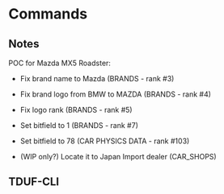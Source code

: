 # Commands

## Notes

POC for Mazda MX5 Roadster:

- Fix brand name to Mazda (BRANDS - rank #3)
- Fix brand logo from BMW to MAZDA (BRANDS - rank #4)
- Fix logo rank (BRANDS - rank #5)
- Set bitfield to 1 (BRANDS - rank #7)

- Set bitfield to 78 (CAR PHYSICS DATA - rank #103)

- (WIP only?) Locate it to Japan Import dealer (CAR_SHOPS)

## TDUF-CLI

    
